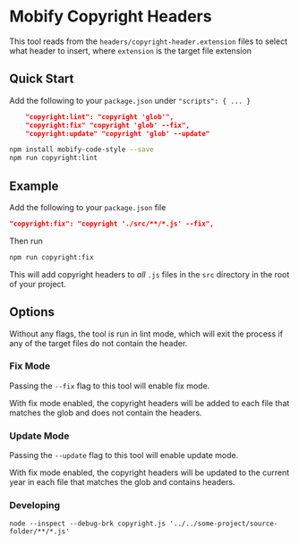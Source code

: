 # Mobify Copyright Headers

This tool reads from the `headers/copyright-header.extension` files to select what header to insert, where `extension` is the target file extension

## Quick Start

Add the following to your `package.json` under `"scripts": { ... }`

```json
    "copyright:lint": "copyright 'glob'",
    "copyright:fix" "copyright 'glob' --fix",
    "copyright:update" "copyright 'glob' --update"
```

```bash
npm install mobify-code-style --save
npm run copyright:lint
```

## Example

Add the following to your `package.json` file

```json
"copyright:fix": "copyright './src/**/*.js' --fix",
```

Then run

```bash
npm run copyright:fix
```

This will add copyright headers to _all_ `.js` files in the `src` directory in the root of your project.

## Options

Without any flags, the tool is run in lint mode, which will exit the process if any of the target files do not contain the header.

### Fix Mode

Passing the `--fix` flag to this tool will enable fix mode.

With fix mode enabled, the copyright headers will be added to each file that matches the glob and does not contain the headers.

### Update Mode

Passing the `--update` flag to this tool will enable update mode.

With fix mode enabled, the copyright headers will be updated to the current year in each file that matches the glob and contains headers.

### Developing

`node --inspect --debug-brk copyright.js '../../some-project/source-folder/**/*.js'`
